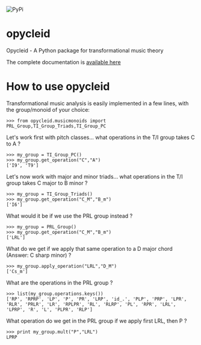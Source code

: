 ![PyPi](https://badge.fury.io/py/opycleid.svg)

# opycleid
Opycleid - A Python package for transformational music theory

The complete documentation is [available here](https://alexpof.github.io/opycleid/)

How to use opycleid
==========

Transformational music analysis is easily implemented in a few lines, with the group/monoid of your choice:

    >>> from opycleid.musicmonoids import PRL_Group,TI_Group_Triads,TI_Group_PC

Let's work first with pitch classes... what operations in the T/I group takes C to A ?

    >>> my_group = TI_Group_PC()
    >>> my_group.get_operation("C","A")
    ['I9', 'T9']

Let's now work with major and minor triads... what operations in the T/I group takes C major to B minor ?

    >>> my_group = TI_Group_Triads()
    >>> my_group.get_operation("C_M","B_m")
    ['I6']

What would it be if we use the PRL group instead ?

    >>> my_group = PRL_Group()
    >>> my_group.get_operation("C_M","B_m")
    ['LRL']

What do we get if we apply that same operation to a D major chord (Answer: C sharp minor) ?

    >>> my_group.apply_operation("LRL","D_M")
    ['Cs_m']

What are the operations in the PRL group ?

    >>> list(my_group.operations.keys())
    ['RP', 'RPRP', 'LP', 'P', 'PR', 'LRP', 'id_.', 'PLP', 'PRP', 'LPR', 'RLR', 'PRLR', 'LR', 'RPLPR', 'RL', 'RLRP', 'PL', 'RPR', 'LRL', 'LPRP', 'R', 'L', 'PLPR', 'RLP']

What operation do we get in the PRL group if we apply first LRL, then P ?

    >>> print my_group.mult("P","LRL")
    LPRP    
